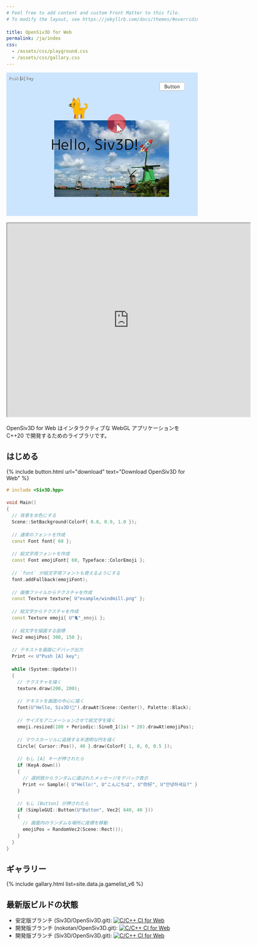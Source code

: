 ```yaml
---
# Feel free to add content and custom Front Matter to this file.
# To modify the layout, see https://jekyllrb.com/docs/themes/#overriding-theme-defaults

title: OpenSiv3D for Web
permalink: /ja/index
css: 
  - /assets/css/playground.css
  - /assets/css/gallary.css
---
```


![play ground alternative](https://raw.githubusercontent.com/Siv3D/File/master/v6/screenshot/hello-siv3d.gif)

<iframe width=640px height=510px allow="fullscreen" src="https://siv3d-v6-apps.kamenokosoft.com/Main/Main.html"></iframe>

OpenSiv3D for Web はインタラクティブな WebGL アプリケーションを C++20 で開発するためのライブラリです。

## はじめる

{% include button.html url="download" text="Download OpenSiv3D for Web" %}

```cpp
# include <Siv3D.hpp>

void Main()
{
  // 背景を水色にする
  Scene::SetBackground(ColorF{ 0.8, 0.9, 1.0 });

  // 通常のフォントを作成
  const Font font{ 60 };
  
  // 絵文字用フォントを作成
  const Font emojiFont{ 60, Typeface::ColorEmoji };
  
  // `font` が絵文字用フォントも使えるようにする
  font.addFallback(emojiFont);

  // 画像ファイルからテクスチャを作成
  const Texture texture{ U"example/windmill.png" };

  // 絵文字からテクスチャを作成
  const Texture emoji{ U"🐈"_emoji };

  // 絵文字を描画する座標
  Vec2 emojiPos{ 300, 150 };

  // テキストを画面にデバッグ出力
  Print << U"Push [A] key";

  while (System::Update())
  {
    // テクスチャを描く
    texture.draw(200, 200);

    // テキストを画面の中心に描く
    font(U"Hello, Siv3D!🚀").drawAt(Scene::Center(), Palette::Black);

    // サイズをアニメーションさせて絵文字を描く
    emoji.resized(100 + Periodic::Sine0_1(1s) * 20).drawAt(emojiPos);

    // マウスカーソルに追随する半透明な円を描く
    Circle{ Cursor::Pos(), 40 }.draw(ColorF{ 1, 0, 0, 0.5 });

    // もし [A] キーが押されたら
    if (KeyA.down())
    {
      // 選択肢からランダムに選ばれたメッセージをデバッグ表示
      Print << Sample({ U"Hello!", U"こんにちは", U"你好", U"안녕하세요?" });
    }

    // もし [Button] が押されたら
    if (SimpleGUI::Button(U"Button", Vec2{ 640, 40 }))
    {
      // 画面内のランダムな場所に座標を移動
      emojiPos = RandomVec2(Scene::Rect());
    }
  }
}
```

## ギャラリー

{% include gallary.html list=site.data.ja.gamelist_v6 %}

## 最新版ビルドの状態

- 安定版ブランチ (Siv3D/OpenSiv3D.git): [![C/C++ CI for Web](https://github.com/Siv3D/OpenSiv3D/actions/workflows/ccpp_web.yml/badge.svg?branch=v6_master)](https://github.com/Siv3D/OpenSiv3D/actions/workflows/ccpp_web.yml)
- 開発版ブランチ (nokotan/OpenSiv3D.git): [![C/C++ CI for Web](https://github.com/nokotan/OpenSiv3D/actions/workflows/ccpp_web.yml/badge.svg?branch=v6_web_develop)](https://github.com/nokotan/OpenSiv3D/actions/workflows/ccpp_web.yml)
- 開発版ブランチ (Siv3D/OpenSiv3D.git): [![C/C++ CI for Web](https://github.com/Siv3D/OpenSiv3D/actions/workflows/ccpp_web.yml/badge.svg?branch=v6_winmac_develop)](https://github.com/Siv3D/OpenSiv3D/actions/workflows/ccpp_web.yml)
